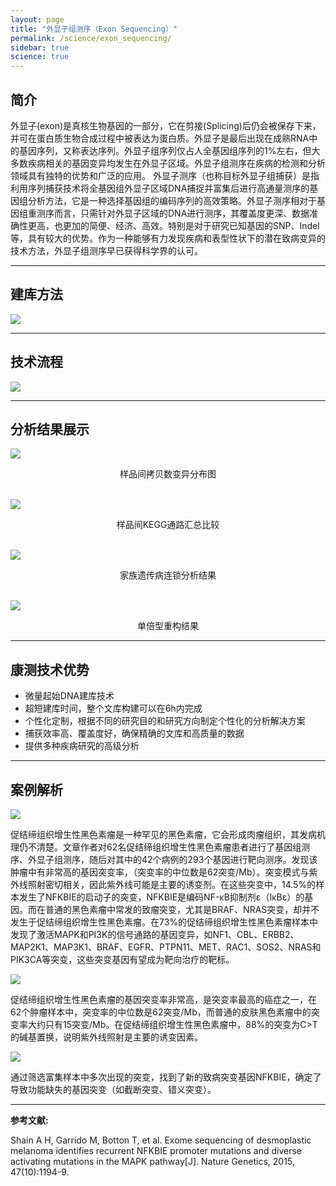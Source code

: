 ```yaml
---
layout: page
title: "外显子组测序（Exon Sequencing）"
permalink: /science/exon_sequencing/
sidebar: true
science: true
---
```


## 简介

外显子(exon)是真核生物基因的一部分，它在剪接(Splicing)后仍会被保存下来，并可在蛋白质生物合成过程中被表达为蛋白质。外显子是最后出现在成熟RNA中的基因序列，又称表达序列。外显子组序列仅占人全基因组序列的1%左右，但大多数疾病相关的基因变异均发生在外显子区域。外显子组测序在疾病的检测和分析领域具有独特的优势和广泛的应用。     外显子测序（也称目标外显子组捕获）是指利用序列捕获技术将全基因组外显子区域DNA捕捉并富集后进行高通量测序的基因组分析方法，它是一种选择基因组的编码序列的高效策略。外显子测序相对于基因组重测序而言，只需针对外显子区域的DNA进行测序，其覆盖度更深、数据准确性更高，也更加的简便、经济、高效。特别是对于研究已知基因的SNP、Indel 等，具有较大的优势。作为一种能够有力发现疾病和表型性状下的潜在致病变异的技术方法，外显子组测序早已获得科学界的认可。

---

## 建库方法

<img src="/image/exon_sequencing/new建库原理图-外显子测序.jpg">

---

## 技术流程

<img class="fig70" src="/image/exon_sequencing/workflow.png">

---

## 分析结果展示

<img src="/image/exon_sequencing/3.png">
<p style="text-align: center; ">样品间拷贝数变异分布图</p>
</br>

<img src="/image/exon_sequencing/GO.png">
<p style="text-align: center; ">样品间KEGG通路汇总比较</p>
</br>

<img class="fig50" src="/image/exon_sequencing/c.png">
<p style="text-align: center; ">家族遗传病连锁分析结果</p>
</br>

<img class="fig50" src="/image/exon_sequencing/d.png">
<p style="text-align: center; ">单倍型重构结果</p>

---

## 康测技术优势

* 微量起始DNA建库技术
* 超短建库时间，整个文库构建可以在6h内完成
* 个性化定制，根据不同的研究目的和研究方向制定个性化的分析解决方案
* 捕获效率高、覆盖度好，确保精确的文库和高质量的数据
* 提供多种疾病研究的高级分析

---

## 案例解析

<img src="/image/exon_sequencing/外显子文献.png">

促结缔组织增生性黑色素瘤是一种罕见的黑色素瘤，它会形成肉瘤组织，其发病机理仍不清楚。文章作者对62名促结缔组织增生性黑色素瘤患者进行了基因组测序、外显子组测序，随后对其中的42个病例的293个基因进行靶向测序。发现该肿瘤中有非常高的基因突变率，（突变率的中位数是62突变/Mb）。突变模式与紫外线照射密切相关，因此紫外线可能是主要的诱变剂。在这些突变中，14.5%的样本发生了NFKBIE的启动子的突变，NFKBIE是编码NF-κB抑制剂ε（IκBε）的基因。而在普通的黑色素瘤中常发的致瘤突变，尤其是BRAF、NRAS突变，却并不发生于促结缔组织增生性黑色素瘤。在73%的促结缔组织增生性黑色素瘤样本中发现了激活MAPK和PI3K的信号通路的基因变异，如NF1、CBL、ERBB2、MAP2K1、MAP3K1、BRAF、EGFR、PTPN11、MET、RAC1、SOS2、NRAS和PIK3CA等突变，这些突变基因有望成为靶向治疗的靶标。

<img src="/image/exon_sequencing/exon-seq-2.png">

促结缔组织增生性黑色素瘤的基因突变率非常高，是突变率最高的癌症之一，在62个肿瘤样本中，突变率的中位数是62突变/Mb，而普通的皮肤黑色素瘤中的突变率大约只有15突变/Mb。在促结缔组织增生性黑色素瘤中，88%的突变为C>T的碱基置换，说明紫外线照射是主要的诱变因素。

<img src="/image/exon_sequencing/exon-seq-3.png">

通过筛选富集样本中多次出现的突变，找到了新的致病突变基因NFKBIE，确定了导致功能缺失的基因突变（如截断突变、错义突变）。

---

<div><strong>参考文献:</strong></div>

Shain A H, Garrido M, Botton T, et al. Exome sequencing of desmoplastic melanoma identifies recurrent NFKBIE promoter mutations and diverse activating mutations in the MAPK pathway[J]. Nature Genetics, 2015, 47(10):1194-9.
